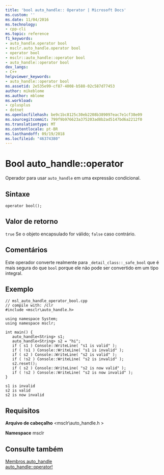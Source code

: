 ```yaml
---
title: 'bool auto_handle:: Operator | Microsoft Docs'
ms.custom: ''
ms.date: 11/04/2016
ms.technology:
- cpp-cli
ms.topic: reference
f1_keywords:
- auto_handle.operator bool
- msclr.auto_handle.operator bool
- operator bool
- msclr::auto_handle::operator bool
- auto_handle::operator bool
dev_langs:
- C++
helpviewer_keywords:
- auto_handle::operator bool
ms.assetid: 2e535e99-cf87-4008-b588-02c587d77453
author: mikeblome
ms.author: mblome
ms.workload:
- cplusplus
- dotnet
ms.openlocfilehash: be9c1bc8125c30eb2208b389097eac7e1cf38e09
ms.sourcegitcommit: 799f9b976623a375203ad8b2ad5147bd6a2212f0
ms.translationtype: MT
ms.contentlocale: pt-BR
ms.lasthandoff: 09/19/2018
ms.locfileid: "46374380"
---
```

# <a name="autohandleoperator-bool"></a>Bool auto_handle::operator

Operador para usar `auto_handle` em uma expressão condicional.

## <a name="syntax"></a>Sintaxe

```
operator bool();
```

## <a name="return-value"></a>Valor de retorno

`true` Se o objeto encapsulado for válido; `false` caso contrário.

## <a name="remarks"></a>Comentários

Este operador converte realmente para `_detail_class::_safe_bool` que é mais segura do que `bool` porque ele não pode ser convertido em um tipo integral.

## <a name="example"></a>Exemplo

```
// msl_auto_handle_operator_bool.cpp
// compile with: /clr
#include <msclr\auto_handle.h>

using namespace System;
using namespace msclr;

int main() {
   auto_handle<String> s1;
   auto_handle<String> s2 = "hi";
   if ( s1 ) Console::WriteLine( "s1 is valid" );
   if ( !s1 ) Console::WriteLine( "s1 is invalid" );
   if ( s2 ) Console::WriteLine( "s2 is valid" );
   if ( !s2 ) Console::WriteLine( "s2 is invalid" );
   s2.reset();
   if ( s2 ) Console::WriteLine( "s2 is now valid" );
   if ( !s2 ) Console::WriteLine( "s2 is now invalid" );
}
```

```Output
s1 is invalid
s2 is valid
s2 is now invalid
```

## <a name="requirements"></a>Requisitos

**Arquivo de cabeçalho** \<msclr\auto_handle.h >

**Namespace** msclr

## <a name="see-also"></a>Consulte também

[Membros auto_handle](../dotnet/auto-handle-members.md)<br/>
[auto_handle::operator!](../dotnet/auto-handle-operator-logical-not.md)